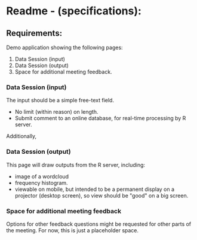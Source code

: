 # Readme - (specifications):

## Requirements: 
Demo application showing the following pages: 
1. Data Session (input)
2. Data Session (output)
3. Space for additional meeting feedback. 

### Data Session (input)
The input should be a simple free-text field.  
- No limit (within reason) on length. 
- Submit comment to an online database, for real-time processing by R server. 

Additionally, 
### Data Session (output)
This page will draw outputs from the R server, including: 
- image of a wordcloud
- frequency histogram.
- viewable on mobile, but intended to be a permanent display on a projector (desktop screen), so view should be "good" on a big screen. 

### Space for additional meeting feedback
Options for other feedback questions might be requested for other parts of the meeting. For now, this is just a placeholder space. 


